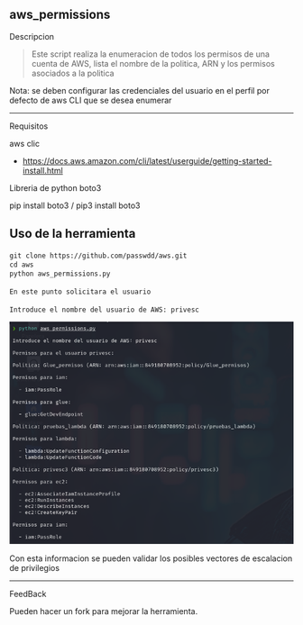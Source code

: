aws_permissions
-----
Descripcion
 >  Este script realiza la enumeracion de todos los permisos de una cuenta de AWS, lista el nombre de la politica, ARN y los permisos asociados a la politica
    
Nota: se deben configurar las credenciales del usuario en el perfil por defecto de aws CLI que se desea enumerar
    
------
Requisitos

aws clic

- https://docs.aws.amazon.com/cli/latest/userguide/getting-started-install.html

Libreria de python boto3

pip install boto3 / pip3 install boto3


## Uso de la herramienta
    
	git clone https://github.com/passwdd/aws.git
	cd aws
	python aws_permissions.py
	
	En este punto solicitara el usuario
	
	Introduce el nombre del usuario de AWS: privesc
    

![](https://raw.githubusercontent.com/passwdd/aws/main/images/Enum_AWS.png)

Con esta informacion se pueden validar los posibles vectores de escalacion de privilegios

---
FeedBack

Pueden hacer un fork para mejorar la herramienta.

